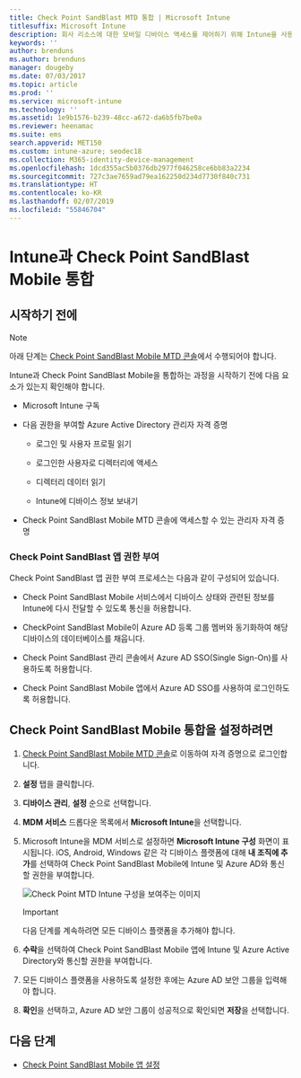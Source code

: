 ```yaml
---
title: Check Point SandBlast MTD 통합 | Microsoft Intune
titlesuffix: Microsoft Intune
description: 회사 리소스에 대한 모바일 디바이스 액세스를 제어하기 위해 Intune을 사용하여 CheckPoint SandBlast Mobile Threat Defense(MTD)를 설정하는 방법입니다.
keywords: ''
author: brenduns
ms.author: brenduns
manager: dougeby
ms.date: 07/03/2017
ms.topic: article
ms.prod: ''
ms.service: microsoft-intune
ms.technology: ''
ms.assetid: 1e9b1576-b239-48cc-a672-da6b5fb7be0a
ms.reviewer: heenamac
ms.suite: ems
search.appverid: MET150
ms.custom: intune-azure; seodec18
ms.collection: M365-identity-device-management
ms.openlocfilehash: 1dcd355ac5b0376db2977f046258ce6bb83a2234
ms.sourcegitcommit: 727c3ae7659ad79ea162250d234d7730f840c731
ms.translationtype: HT
ms.contentlocale: ko-KR
ms.lasthandoff: 02/07/2019
ms.locfileid: "55846704"
---
```

# <a name="integrate-check-point-sandblast-mobile-with-intune"></a>Intune과 Check Point SandBlast Mobile 통합

## <a name="before-you-begin"></a>시작하기 전에

> [!NOTE] 
> 아래 단계는 [Check Point SandBlast Mobile MTD 콘솔](https://intune-4.eu1.locsec.net/)에서 수행되어야 합니다.

Intune과 Check Point SandBlast Mobile을 통합하는 과정을 시작하기 전에 다음 요소가 있는지 확인해야 합니다.

-   Microsoft Intune 구독

-   다음 권한을 부여할 Azure Active Directory 관리자 자격 증명

    -   로그인 및 사용자 프로필 읽기

    -   로그인한 사용자로 디렉터리에 액세스

    -   디렉터리 데이터 읽기

    -   Intune에 디바이스 정보 보내기

-   Check Point SandBlast Mobile MTD 콘솔에 액세스할 수 있는 관리자 자격 증명

### <a name="check-point-sandblast-app-authorization"></a>Check Point SandBlast 앱 권한 부여

Check Point SandBlast 앱 권한 부여 프로세스는 다음과 같이 구성되어 있습니다.

-   Check Point SandBlast Mobile 서비스에서 디바이스 상태와 관련된 정보를 Intune에 다시 전달할 수 있도록 통신을 허용합니다.

-   CheckPoint SandBlast Mobile이 Azure AD 등록 그룹 멤버와 동기화하여 해당 디바이스의 데이터베이스를 채웁니다.

-   Check Point SandBlast 관리 콘솔에서 Azure AD SSO(Single Sign-On)를 사용하도록 허용합니다.

-   Check Point SandBlast Mobile 앱에서 Azure AD SSO를 사용하여 로그인하도록 허용합니다.

## <a name="to-set-up-check-point-sandblast-mobile-integration"></a>Check Point SandBlast Mobile 통합을 설정하려면

1.  [Check Point SandBlast Mobile MTD 콘솔](https://intune-4.eu1.locsec.net/)로 이동하여 자격 증명으로 로그인합니다.

2.  **설정** 탭을 클릭합니다.

3.  **디바이스 관리**, **설정** 순으로 선택합니다.

4.  **MDM 서비스** 드롭다운 목록에서 **Microsoft Intune**을 선택합니다.

5.  Microsoft Intune을 MDM 서비스로 설정하면 **Microsoft Intune 구성** 화면이 표시됩니다. iOS, Android, Windows 같은 각 디바이스 플랫폼에 대해 **내 조직에 추가**를 선택하여 Check Point SandBlast Mobile에 Intune 및 Azure AD와 통신할 권한을 부여합니다.

    ![Check Point MTD Intune 구성을 보여주는 이미지](./media/checkpoint-MTD-1.PNG)

    > [!IMPORTANT]
    > 다음 단계를 계속하려면 모든 디바이스 플랫폼을 추가해야 합니다.

6.  **수락**을 선택하여 Check Point SandBlast Mobile 앱에 Intune 및 Azure Active Directory와 통신할 권한을 부여합니다.

7.  모든 디바이스 플랫폼을 사용하도록 설정한 후에는 Azure AD 보안 그룹을 입력해야 합니다.

8.  **확인**을 선택하고, Azure AD 보안 그룹이 성공적으로 확인되면 **저장**을 선택합니다.

## <a name="next-steps"></a>다음 단계

- [Check Point SandBlast Mobile 앱 설정](mtd-apps-ios-app-configuration-policy-add-assign.md)
